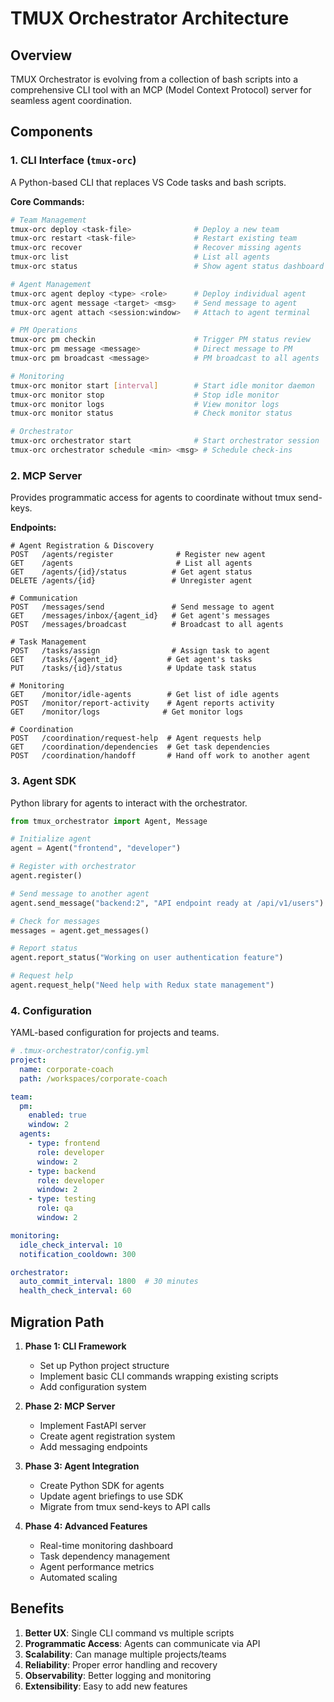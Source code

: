 # TMUX Orchestrator Architecture

## Overview
TMUX Orchestrator is evolving from a collection of bash scripts into a comprehensive CLI tool with an MCP (Model Context Protocol) server for seamless agent coordination.

## Components

### 1. CLI Interface (`tmux-orc`)
A Python-based CLI that replaces VS Code tasks and bash scripts.

**Core Commands:**
```bash
# Team Management
tmux-orc deploy <task-file>              # Deploy a new team
tmux-orc restart <task-file>             # Restart existing team
tmux-orc recover                         # Recover missing agents
tmux-orc list                            # List all agents
tmux-orc status                          # Show agent status dashboard

# Agent Management
tmux-orc agent deploy <type> <role>      # Deploy individual agent
tmux-orc agent message <target> <msg>    # Send message to agent
tmux-orc agent attach <session:window>   # Attach to agent terminal

# PM Operations
tmux-orc pm checkin                      # Trigger PM status review
tmux-orc pm message <message>            # Direct message to PM
tmux-orc pm broadcast <message>          # PM broadcast to all agents

# Monitoring
tmux-orc monitor start [interval]        # Start idle monitor daemon
tmux-orc monitor stop                    # Stop idle monitor
tmux-orc monitor logs                    # View monitor logs
tmux-orc monitor status                  # Check monitor status

# Orchestrator
tmux-orc orchestrator start              # Start orchestrator session
tmux-orc orchestrator schedule <min> <msg> # Schedule check-ins
```

### 2. MCP Server
Provides programmatic access for agents to coordinate without tmux send-keys.

**Endpoints:**
```
# Agent Registration & Discovery
POST   /agents/register              # Register new agent
GET    /agents                       # List all agents
GET    /agents/{id}/status          # Get agent status
DELETE /agents/{id}                 # Unregister agent

# Communication
POST   /messages/send               # Send message to agent
GET    /messages/inbox/{agent_id}   # Get agent's messages
POST   /messages/broadcast          # Broadcast to all agents

# Task Management
POST   /tasks/assign                # Assign task to agent
GET    /tasks/{agent_id}           # Get agent's tasks
PUT    /tasks/{id}/status          # Update task status

# Monitoring
GET    /monitor/idle-agents        # Get list of idle agents
POST   /monitor/report-activity    # Agent reports activity
GET    /monitor/logs              # Get monitor logs

# Coordination
POST   /coordination/request-help  # Agent requests help
GET    /coordination/dependencies  # Get task dependencies
POST   /coordination/handoff       # Hand off work to another agent
```

### 3. Agent SDK
Python library for agents to interact with the orchestrator.

```python
from tmux_orchestrator import Agent, Message

# Initialize agent
agent = Agent("frontend", "developer")

# Register with orchestrator
agent.register()

# Send message to another agent
agent.send_message("backend:2", "API endpoint ready at /api/v1/users")

# Check for messages
messages = agent.get_messages()

# Report status
agent.report_status("Working on user authentication feature")

# Request help
agent.request_help("Need help with Redux state management")
```

### 4. Configuration
YAML-based configuration for projects and teams.

```yaml
# .tmux-orchestrator/config.yml
project:
  name: corporate-coach
  path: /workspaces/corporate-coach

team:
  pm:
    enabled: true
    window: 2
  agents:
    - type: frontend
      role: developer
      window: 2
    - type: backend
      role: developer
      window: 2
    - type: testing
      role: qa
      window: 2

monitoring:
  idle_check_interval: 10
  notification_cooldown: 300

orchestrator:
  auto_commit_interval: 1800  # 30 minutes
  health_check_interval: 60
```

## Migration Path

1. **Phase 1: CLI Framework**
   - Set up Python project structure
   - Implement basic CLI commands wrapping existing scripts
   - Add configuration system

2. **Phase 2: MCP Server**
   - Implement FastAPI server
   - Create agent registration system
   - Add messaging endpoints

3. **Phase 3: Agent Integration**
   - Create Python SDK for agents
   - Update agent briefings to use SDK
   - Migrate from tmux send-keys to API calls

4. **Phase 4: Advanced Features**
   - Real-time monitoring dashboard
   - Task dependency management
   - Agent performance metrics
   - Automated scaling

## Benefits

1. **Better UX**: Single CLI command vs multiple scripts
2. **Programmatic Access**: Agents can communicate via API
3. **Scalability**: Can manage multiple projects/teams
4. **Reliability**: Proper error handling and recovery
5. **Observability**: Better logging and monitoring
6. **Extensibility**: Easy to add new features
